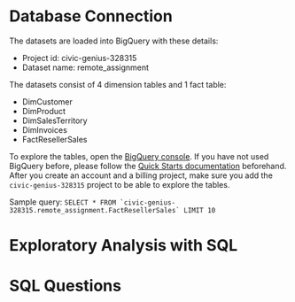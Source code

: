 # Database Connection

The datasets are loaded into BigQuery with these details:
- Project id: civic-genius-328315
- Dataset name: remote_assignment

The datasets consist of 4 dimension tables and 1 fact table:
- DimCustomer
- DimProduct
- DimSalesTerritory
- DimInvoices
- FactResellerSales

To explore the tables, open the [BigQuery console](https://console.cloud.google.com/bigquery).
If you have not used BigQuery before, please follow the [Quick Starts documentation](https://cloud.google.com/bigquery/docs/quickstarts) beforehand. After you create an account and a billing project, make sure you add the `civic-genius-328315` project to be able to explore the tables.

Sample query:
```SELECT * FROM `civic-genius-328315.remote_assignment.FactResellerSales` LIMIT 10```

# Exploratory Analysis with SQL


# SQL Questions
